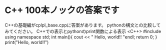 # C++ 100本ノックの答案です
C++の基礎編がcplpl_base.cppに答案があります。
pythonの構文との比較してみてください。
C++での表示とpythonのprint関数による表示
<C++>
#include <iostream>
using namespace std;
int main(){
  cout << " Hello, world!! "endl;
  return 0;
  }
<Python>
 print("Hello, world!!")
